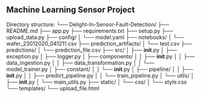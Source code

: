 ## Machine Learning Sensor Project

Directory structure:
└── Delight-In-Sensor-Fault-Detection/
    ├── README.md
    ├── app.py
    ├── requirements.txt
    ├── setup.py
    ├── upload_data.py
    ├── config/
    │   └── model.yaml
    ├── notebooks/
    │   └── wafer_23012020_041211.csv
    ├── prediction_artifacts/
    │   └── test.csv
    ├── predictions/
    │   └── prediction_file.csv
    ├── src/
    │   ├── __init__.py
    │   ├── exception.py
    │   ├── logger.py
    │   ├── components/
    │   │   ├── __init__.py
    │   │   ├── data_ingestion.py
    │   │   ├── data_transformation.py
    │   │   └── model_trainer.py
    │   ├── constant/
    │   │   └── __init__.py
    │   ├── pipeline/
    │   │   ├── __init__.py
    │   │   ├── predict_pipeline.py
    │   │   └── train_pipeline.py
    │   └── utils/
    │       ├── __init__.py
    │       └── main_utils.py
    ├── static/
    │   └── css/
    │       └── style.css
    └── templates/
        └── upload_file.html

